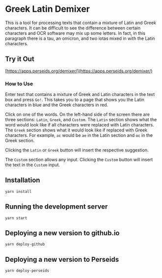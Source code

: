 # Greek Latin Demixer

Τhis is a tool for processing texts that contain a mixture of Latin and Greek characters.
Ιt can be difficult to see the difference between certain characters and ΟCR software may
mix up some letters. Ιn fact, in this paragraph there is a tau, an omicron, and two iotas mixed
in with the Latin characters.

## Try it Out

[https://apps.perseids.org/demixer/](https://apps.perseids.org/demixer/)

### How to Use

Enter text that contains a mixture of Greek and Latin characters in the text box and press `Go!`.
This takes you to a page that shows you the Latin characters in blue and the Greek characters in red.

Click on one of the words. On the left-hand side of the screen there are three sections: `Latin`, `Greek`,
and `Custom`. The `Latin` section shows what the word would look like if all characters were replaced with Latin
characters. The `Greek` section shows what it would look like if replaced with Greek characters. For example,
`aε` would be `ae` in the Latin section and `αε` in the Greek section.

Clicking the `Latin` or `Greek` button will insert the respective suggestion.

The `Custom` section allows any input. Clicking the `Custom` button will insert the text in the `Custom` input.


## Installation

`yarn install`

## Running the development server

`yarn start`

## Deploying a new version to github.io

`yarn deploy-github`

## Deploying a new version to Perseids

`yarn deploy-perseids`
